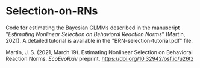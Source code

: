 # Selection-on-RNs
Code for estimating the Bayesian GLMMs described in the manuscript "*Estimating Nonlinear Selection on Behavioral Reaction Norms*" (Martin, 2021). A detailed tutorial is available in the "BRN-selection-tutorial.pdf" file.

Martin, J. S. (2021, March 19). Estimating Nonlinear Selection on Behavioral Reaction Norms. *EcoEvoRxiv* preprint. https://doi.org/10.32942/osf.io/u26tz

